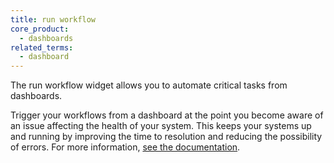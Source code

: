 ```yaml
---
title: run workflow
core_product:
  - dashboards
related_terms:
  - dashboard
---
```

The run workflow widget allows you to automate critical tasks from dashboards. 

Trigger your workflows from a dashboard at the point you become aware of an issue affecting the health of your system. This keeps your systems up and running by improving the time to resolution and reducing the possibility of errors. For more information, <a href="/dashboards/widgets/run_workflow/">see the documentation</a>.